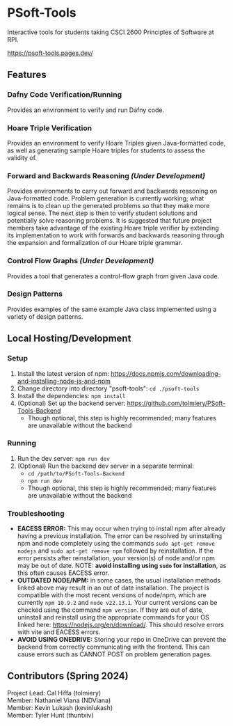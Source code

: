 # PSoft-Tools
Interactive tools for students taking CSCI 2600 Principles of Software at RPI.

https://psoft-tools.pages.dev/
## Features
### Dafny Code Verification/Running
Provides an environment to verify and run Dafny code.
### Hoare Triple Verification
Provides an environment to verify Hoare Triples given Java-formatted code, as well as generating sample Hoare triples for students to assess the validity of.
### Forward and Backwards Reasoning *(Under Development)*
Provides environments to carry out forward and backwards reasoning on Java-formatted code. Problem generation is currently working; what remains is to clean up the generated problems so that they make more logical sense. The next step is then to verify student solutions and potentially solve reasoning problems. It is suggested that future project members take advantage of the existing Hoare triple verifier by extending its implementation to work with forwards and backwards reasoning through the expansion and formalization of our Hoare triple grammar.
### Control Flow Graphs *(Under Development)*
Provides a tool that generates a control-flow graph from given Java code.
### Design Patterns
Provides examples of the same example Java class implemented using a variety of design patterns.
## Local Hosting/Development
### Setup
1. Install the latest version of npm: https://docs.npmjs.com/downloading-and-installing-node-js-and-npm
2. Change directory into directory "psoft-tools": `cd ./psoft-tools`
3. Install the dependencies: `npm install`
4. (Optional) Set up the backend server: https://github.com/tolmiery/PSoft-Tools-Backend 
    - Though optional, this step is highly recommended; many features are unavailable without the backend
### Running
1. Run the dev server: `npm run dev`
2. (Optional) Run the backend dev server in a separate terminal: 
    - `cd /path/to/PSoft-Tools-Backend`
    - `npm run dev`
    - Though optional, this step is highly recommended; many features are unavailable without the backend
### Troubleshooting
* **EACESS ERROR:** This may occur when trying to install npm after already having a previous installation. The error can be resolved by uninstalling npm and node completely using the commands `sudo apt-get remove nodejs` and `sudo apt-get remove npm` followed by reinstallation. If the error persists after reinstallation, your version(s) of node and/or npm may be out of date. NOTE: **avoid installing using `sudo` for installation**, as this often causes EACESS error.
*  **OUTDATED NODE/NPM:** in some cases, the usual installation methods linked above may result in an out of date installation. The project is compatible with the most recent versions of node/npm, which are currently `npm 10.9.2` and `node v22.13.1`. Your current versions can be checked using the command `npm version`. If they are out of date, uninstall and reinstall using the appropriate commands for your OS linked here: https://nodejs.org/en/download/. This should resolve errors with vite and EACESS errors.
* **AVOID USING ONEDRIVE:** Storing your repo in OneDrive can prevent the backend from correctly communicating with the frontend. This can cause errors such as CANNOT POST on problem generation pages.
## Contributors (Spring 2024)
Project Lead: Cal Hiffa (tolmiery)  
Member: Nathaniel Viana (NDViana)  
Member: Kevin Lukash (kevinlukash)  
Member: Tyler Hunt (thuntxiv)
